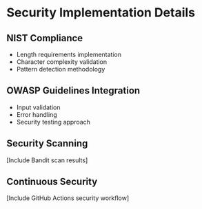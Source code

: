 # Security Implementation Details

## NIST Compliance
- Length requirements implementation
- Character complexity validation
- Pattern detection methodology

## OWASP Guidelines Integration
- Input validation
- Error handling
- Security testing approach

## Security Scanning
[Include Bandit scan results]

## Continuous Security
[Include GitHub Actions security workflow]